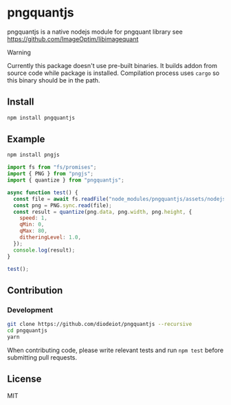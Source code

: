 # pngquantjs

pngquantjs is a native nodejs module for pngquant library
see https://github.com/ImageOptim/libimagequant

> [!WARNING]  
> Currently this package doesn't use pre-built binaries. It builds addon from source code while package is installed. Compilation process uses `cargo` so this binary should be in the path.

## Install

```sh
npm install pngquantjs
```

## Example

```sh
npm install pngjs
```

```js
import fs from "fs/promises";
import { PNG } from "pngjs";
import { quantize } from "pngquantjs";

async function test() {
  const file = await fs.readFile("node_modules/pngquantjs/assets/nodejs.png");
  const png = PNG.sync.read(file);
  const result = quantize(png.data, png.width, png.height, {
    speed: 1,
    qMin: 0,
    qMax: 80,
    ditheringLevel: 1.0,
  });
  console.log(result);
}

test();
```

## Contribution

### Development

```sh
git clone https://github.com/diodeiot/pngquantjs --recursive
cd pngquantjs
yarn
```

When contributing code, please write relevant tests and run `npm test` before submitting pull requests.

## License

MIT
